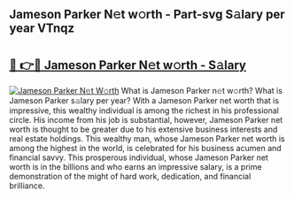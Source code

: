 ## Jameson Parker N𝚎t w𝚘rth - Part-svg S𝚊lary per year VTnqz

# <h2><a href="http://gc1raj.nevu.top/?p=Jameson+Parker">🔗 👉🔴 Jameson Parker N𝚎t w𝚘rth - S𝚊lary</a></h2>

[![Jameson Parker N𝚎t W𝚘rth](https://i.imgur.com/Oavwk0R.jpeg)](http://gc1raj.nevu.top/?p=Jameson+Parker)
What is Jameson Parker n𝚎t w𝚘rth? What is Jameson Parker s𝚊lary per year?
With a Jameson Parker net worth that is impressive, this wealthy individual is among the richest in his professional circle. His income from his job is substantial, however, Jameson Parker net worth is thought to be greater due to his extensive business interests and real estate holdings. This wealthy man, whose Jameson Parker net worth is among the highest in the world, is celebrated for his business acumen and financial savvy. This prosperous individual, whose Jameson Parker net worth is in the billions and who earns an impressive salary, is a prime demonstration of the might of hard work, dedication, and financial brilliance.
